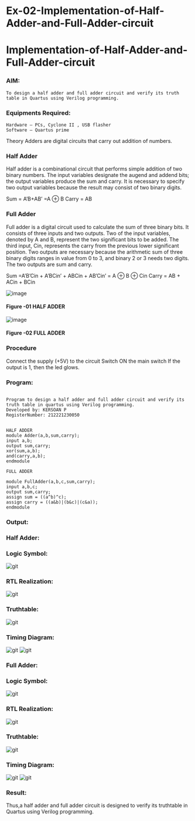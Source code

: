 # Ex-02-Implementation-of-Half-Adder-and-Full-Adder-circuit

# Implementation-of-Half-Adder-and-Full-Adder-circuit
### AIM:
    To design a half adder and full adder circuit and verify its truth table in Quartus using Verilog programming.

### Equipments Required:
    Hardware – PCs, Cyclone II , USB flasher
    Software – Quartus prime

Theory
                                                                                                                                                                           Adders are digital circuits that carry out addition of numbers.

### Half Adder
   Half adder is a combinational circuit that performs simple addition of two binary numbers. The input variables designate the augend and addend bits; the output variables produce the sum and carry. It is necessary to specify two output variables because the result may consist of two binary digits.

Sum = A’B+AB’ =A ⊕ B Carry = AB

### Full Adder
   Full adder is a digital circuit used to calculate the sum of three binary bits. It consists of three inputs and two outputs. Two of the input variables, denoted by A and B, represent the two significant bits to be added. The third input, Cin, represents the carry from the previous lower significant position. Two outputs are necessary because the arithmetic sum of three binary digits ranges in value from 0 to 3, and binary 2 or 3 needs two digits. The two outputs are sum and carry.

Sum =A’B’Cin + A’BCin’ + ABCin + AB’Cin’ = A ⊕ B ⊕ Cin Carry = AB + ACin + BCin

 ![image](https://user-images.githubusercontent.com/36288975/163552156-a13e5a56-c638-4110-97d9-8896907c8d25.png)

#### Figure -01 HALF ADDER 


![image](https://user-images.githubusercontent.com/36288975/163552057-b3547877-6d07-45b4-b7e0-bcfebfad9e1d.png)

#### Figure -02 FULL ADDER 

### Procedure

Connect the supply (+5V) to the circuit
Switch ON the main switch
If the output is 1, then the led glows.

### Program:
```

Program to design a half adder and full adder circuit and verify its truth table in quartus using Verilog programming.
Developed by: KERSOAN P
RegisterNumber: 212221230050


HALF ADDER 
module Adder(a,b,sum,carry);
input a,b;
output sum,carry;
xor(sum,a,b);
and(carry,a,b);
endmodule 

FULL ADDER

module FullAdder(a,b,c,sum,carry);
input a,b,c;
output sum,carry;
assign sum = ((a^b)^c);
assign carry = ((a&b)|(b&c)|(c&a));
endmodule
```
### Output:
### Half Adder:
### Logic Symbol:
![git](P1.jpeg)

### RTL Realization:
![git](P2.jpeg)
### Truthtable:
![git](P3.jpeg)
### Timing Diagram:
![git](P4.jpeg)
![git](fu.jpeg)
### Full Adder:
### Logic Symbol:
![git](P5.jpeg)

### RTL Realization:
![git](P6.jpeg)
### Truthtable:
![git](P7.jpeg)
### Timing Diagram:
![git](P8.jpeg)
![git](ha.jpeg)

### Result:
Thus,a half adder and full adder circuit is designed to verify its truthtable in Quartus using Verilog programming.
